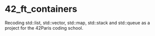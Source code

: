 # 42_ft_containers
Recoding std::list, std::vector, std::map, std::stack and std::queue as a project for the 42Paris coding school.

